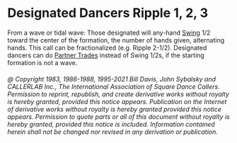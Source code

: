 
# Designated Dancers Ripple 1, 2, 3

From a wave or tidal wave: Those designated will any-hand [Swing](../a2/swing.md) 1/2 toward
the center of the formation, the number of hands given, alternating hands. This
call can be fractionalized (e.g. Ripple 2-1/2). Designated dancers can do 
[Partner Trades](../b2/trade.md) instead of Swing 1/2s, if the starting formation is not a wave.

###### @ Copyright 1983, 1986-1988, 1995-2021 Bill Davis, John Sybalsky and CALLERLAB Inc., The International Association of Square Dance Callers. Permission to reprint, republish, and create derivative works without royalty is hereby granted, provided this notice appears. Publication on the Internet of derivative works without royalty is hereby granted provided this notice appears. Permission to quote parts or all of this document without royalty is hereby granted, provided this notice is included. Information contained herein shall not be changed nor revised in any derivation or publication.
